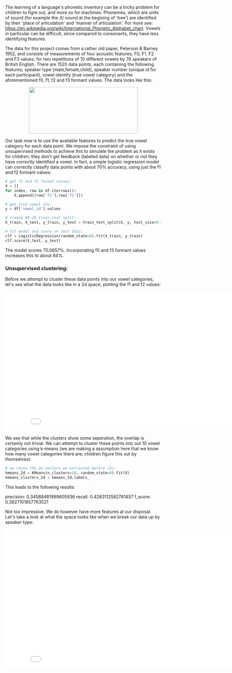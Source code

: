 The learning of a language's phonetic inventory can be a tricky problem for children to figre out, and more so for machines.
Phonemes, which are units of sound (for example the /t/ sound at the begining of 'tree') are identified by their 'place of articulation' and 'manner of articulation'. For more see: https://en.wikipedia.org/wiki/International_Phonetic_Alphabet_chart.
Vowels in particular can be difficult, since compared to consonants, they have less identifying features. 

The data for this project comes from a rather old paper, Peterson & Barney 1952, and consists of measurements of four acoustic features, F0, F1, F2 and F3 values, for two repetitions of 10 different vowels by 76 speakers of British English. There are 1520 data points, each containing the following features; speaker type (male,female,child), speaker number (unique id for each participant), vowel identity (true vowel category) and the aforementioned f0, f1, f2 and f3 formant values. The data looks like this:

<p align="center">
  <img src="https://github.com/aneesh3397/unsupervised-learning-of-vowel-categories/blob/master/docs/header.png" style="display: block; margin: auto;" height="150" width="350"/>
</p>

Our task now is to use the available features to predict the true vowel category for each data point. We impose the constraint of using unsupervised methods to achieve this to simulate the problem as it exists for children; they don't get feedback (labeled data) on whether or not they have correctly identified a vowel. In fact, a simple logistic regression model can correctly classify data points with about 70% accuracy, using just the f1 and f2 formant values:

```python
# get f1 and f2 format values:
X = []
for index, row in df.iterrows():
    X.append([row['f1'],row['f2']])
```
```python
# get true vowel ids:
y = df['vowel_id'].values
```
```python
# create 80-20 train-test split:
X_train, X_test, y_train, y_test = train_test_split(X, y, test_size=0.2, random_state=42)
```
```python
# fit model and score on test data:
clf = LogisticRegression(random_state=0).fit(X_train, y_train)
clf.score(X_test, y_test)
```
The model scores 70.0657%. Incorporating f0 and f3 formant values increases this to about 84%. 

### Unsupervised clustering:

Before we attempt to cluster these data points into our vowel categories, let's see what the data looks like in a 2d space, plotting the f1 and f2 values:

<iframe src="docs/vowels_1.html"
    sandbox="allow-same-origin allow-scripts"
    width="850"
    height="450"
    scrolling="no"
    seamless="seamless"
    frameborder="0">
</iframe>

We see that while the clusters show some seperation, the overlap is certainly not trivial. We can attempt to cluster these points into out 10 vowel categories using k-means (we are making a assumption here that we know how many vowel categories there are; children figure this out by themselves): 

```python
# we reuse the 2d vectors we extracted before (X):
kmeans_2d = KMeans(n_clusters=10, random_state=0).fit(X)
kmeans_clusters_2d = kmeans_2d.labels_
```
This leads to the following results:

precision: 0.34588481999605936
recall: 0.4283112582781457
f_score: 0.3827101857763521 

Not too impressive. We do however have more features at our disposal. Let's take a look at what the space looks like when we break our data up by speaker type:

<iframe src="docs/vowels_2.html"
    sandbox="allow-same-origin allow-scripts"
    width="850"
    height="450"
    scrolling="no"
    seamless="seamless"
    frameborder="0">
</iframe>







